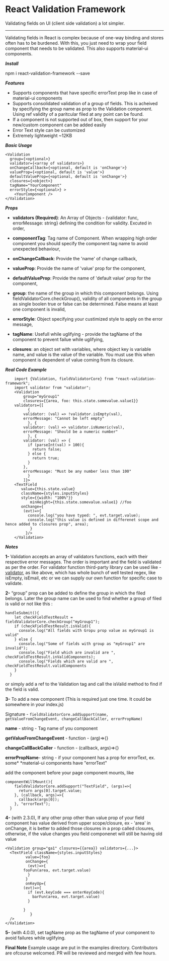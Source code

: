 

React Validation Framework
==========================

Validating fields on UI (client side validation) a lot simpler. 

***

Validating fields in React is complex because of one-way binding and stores often has to be burdened.
With this, you just need to wrap your field component that needs to be validated. This also supports material-ui components.




***Install***

npm i react-validation-framework --save


***Features***
- Supports components that have specific errorText prop like in case of material-ui components
- Supports consolidated validation of a group of fields. This is acheived by specifying the group name as prop to the Validation component.
Using ref validity of a paritcular filed at any point can be found.
- If a component is not supported out of box, then support for your new/custom component can be added easily
- Error Text style can be customized
- Extremely lightweight ~12KB

***Basic Usage***


    <Validation
      group={<optional>}
      validator={<array of validators>}
      onChangeCallback={<optional, default is 'onChange'>}
      valueProp={<optional, default is 'value'>}
      defaultValueProp={<optional, default is 'onChange'>}
      closures={<object>}
      tagName="YourComponent"
      errorStyle={<optional>} >
        <YourComponent />
    </Validation>

***Props***
  
  - **validators (Required)**: An Array of Objects - {validator: func, errorMessage: string} defining the condition for validity. Excuted in order,

  - **componentTag**: Tag name of Component. When wrapping high order component you should specify the component tag name to avoid unexpected behaviour,

  - **onChangeCallback**: Provide the 'name' of change callback,

  - **valueProp**:  Provide the name of 'value' prop for the component,

  - **defaultValueProp**: Provide the name of 'default value' prop for the component,

  - **group**: the name of the group in which this component belongs. Using fieldValidatorCore.checkGroup(<groupName>), validity of all components in the group as single boolen true or false can be determined. False means at least one component is invalid,

  - **errorStyle**: Object specifying your custimized style to apply on the error message,

  - **tagName**: Usefull while uglifying - provide the tagName of the component to prevent failue while uglifying,

  - **closures**: an object set with variables, where object key is variable name, and value is the value of the variable. You must use this when component is dependent of value coming from its closure. 



***Real Code Example***
```
    import {Validation, fieldValidatorCore} from "react-validation-framework";
    import validator from "validator";
    <Validation 
        group="myGroup1"
        closures={{area, foo: this.state.somevalue.value1}}
	validators={[
	      {
		validator: (val) => !validator.isEmpty(val),
		errorMessage: "Cannot be left empty"
	      }, {
		validator: (val) => validator.isNumeric(val),
		errorMessage: "Should be a numeric number"
	      }, {
		validator: (val) => {
		  if (parseInt(val) > 100){
		    return false;
		  } else {
		    return true;
		  }
		},
		errorMessage: "Must be any number less than 100"
	      }
        ]}>
	<TextField 
	   value={this.state.value}
	   className={styles.inputStyles}
	   style={{width: "100%"}}
           minHeight={this.state.somevalue.value1} //foo
	   onChange={
	    (evt)=>{
	      console.log("you have typed: ", evt.target.value);
	      console.log("this value is defined in differenet scope and hence added to closures prop", area);
           }
         }/>
    </Validation>

```
***Notes***

**1-** Validation accepts an array of validators functions, each with their respective error messages.
The order is important and the field is validated as per the order. For validator function third-party library can be used like - [validator](http://github.com/chriso/validator.js/),
as like above, which has whole bunch of well tested regex, like isEmpty, isEmail,
etc or we can supply our own function for specific case to validate.

**2-** “group” prop can be added to define the group in which the filed belongs.
Later the group name can be used to find whether a group of filed is valid or not like this :

    handleSubmit(){
        let checkFieldTestResult = fieldValidatorCore.checkGroup("myGroup1");
        if (checkFieldTestResult.isValid){
          console.log("All fields with Gropu prop value as myGroup1 is valid"
        } else {
          console.log("Some of fields with group as "myGroup1" are invalid");
          console.log("Field which are invalid are ", checkFieldTestResult.inValidComponents);
          console.log("Fields which are valid are ", checkFieldTestResult.validComponents
        }
      }


  or simply add a ref to the Validation tag and call the isValid method to find if the field is valid.
  
  **3-** To add a new component (This is required just one time. It could be somewhere in your index.js)

Signature - 
`fieldValidatorCore.addSupport(name, getValueFromChangeEvent, changeCallBackCaller, errorPropName)`

**name** - string - Tag name of you component

**getValueFromChangeEvent** - function - (arg)=>{}

**changeCallBackCaller** - function - (callback, args)=>{}

**errorPropName**- string - if your component has a prop for errorText, ex. some* *material-ui components have "errorText"

add the component before your page component mounts, like

    componentWillMount(){
        fieldValidatorCore.addSupport("TextField", (args)=>{
          return args[0].target.value;
        }, (callback, args)=>{
          callback(args[0]);
        }, "errorText");
      }

**4-** (with 2.3.0), If any other prop other than value prop of your field component has value derived from upper scope/closure, ex - 'area' in onChange, it is better to added those closures in a prop called closures, otherwise, if the value changes you field componenet will still be having old value
 

    <Validation group="ga1" closures={{area}} validators={...}>
      <TextField className={styles.inputStyles}
    	     value={foo}
    	     onChange={
    	      (evt)=>{
    		fooFun(area, evt.target.value)
    	      }
    	     }
    	     onKeyUp={
    		(evt)=>{
    		  if (evt.keyCode === enterKeyCode){
    		    barFun(area, evt.target.value)
    		  }
    
    		}
    	       }
      />
    </Validation> 

**5-** (with 4.0.0), set tagName prop as the tagName of your component to avoid failures while uglifying.


**Final Note**
Example usage are put in the examples directory.
Contributors are ofcourse welcomed. PR will be reviewed and merged with few hours.


